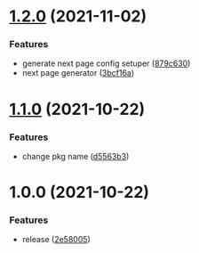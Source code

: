 # [1.2.0](https://github.com/s-r-x/reactcmd/compare/v1.1.0...v1.2.0) (2021-11-02)


### Features

* generate next page config setuper ([879c630](https://github.com/s-r-x/reactcmd/commit/879c630cdfa81b4b5b22bb1c0c394ac94fed6336))
* next page generator ([3bcf16a](https://github.com/s-r-x/reactcmd/commit/3bcf16a3072f69ebd53b71a1e1918118e31005cd))

# [1.1.0](https://github.com/s-r-x/reactcmd/compare/v1.0.0...v1.1.0) (2021-10-22)


### Features

* change pkg name ([d5563b3](https://github.com/s-r-x/reactcmd/commit/d5563b3282ea778e4687f0ae45d60527c8722364))

# 1.0.0 (2021-10-22)


### Features

* release ([2e58005](https://github.com/s-r-x/reactcmd/commit/2e580053f2baa7b8f7f36ffe16a075eb8bc4057a))
